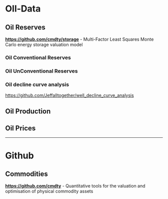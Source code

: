 # OIl-Data

## Oil Reserves

**https://github.com/cmdty/storage** -  Multi-Factor Least Squares Monte Carlo energy storage valuation model              

### Oil Conventional Reserves

### Oil UnConventional Reserves

### Oil decline curve analysis
https://github.com/Jeffalltogether/well_decline_curve_analysis


## Oil Production

## Oil Prices                 


- - -
# Github

## Commodities                 
**https://github.com/cmdty** - Quantitative tools for the valuation and optimisation of physical commodity assets            

